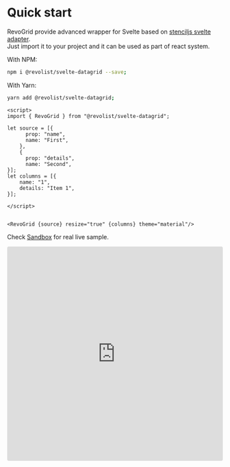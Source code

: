 # Quick start

RevoGrid provide advanced wrapper for Svelte based on [stenciljs svelte adapter](https://www.npmjs.com/package/@stencil/svelte-output-target). 
<br>Just import it to your project and it can be used as part of react system.



With NPM:
```bash
npm i @revolist/svelte-datagrid --save;
```

With Yarn:

```bash
yarn add @revolist/svelte-datagrid;
```


```vue
<script>
import { RevoGrid } from "@revolist/svelte-datagrid";

let source = [{
      prop: "name",
      name: "First",
    },
    {
      prop: "details",
      name: "Second",
}];
let columns = [{
    name: "1",
    details: "Item 1",
}];

</script>


<RevoGrid {source} resize="true" {columns} theme="material"/>
```

Check [Sandbox](https://codesandbox.io/s/revogrid-svelte-latest-7g7vo8?file=/Grid.svelte:1152-1208) for real live sample.
<demo-react/>

<ClientOnly>
  <div class="tile">
   <iframe src="https://codesandbox.io/embed/revogrid-svelte-latest-7g7vo8?fontsize=14&hidenavigation=1&theme=dark"
     style="width:100%; height:500px; border:0; border-radius: 4px; overflow:hidden;"
     title="RevoGrid-Svelte_Latest"
     allow="accelerometer; ambient-light-sensor; camera; encrypted-media; geolocation; gyroscope; hid; microphone; midi; payment; usb; vr; xr-spatial-tracking"
     sandbox="allow-forms allow-modals allow-popups allow-presentation allow-same-origin allow-scripts"
   ></iframe>
  </div>
</ClientOnly>
